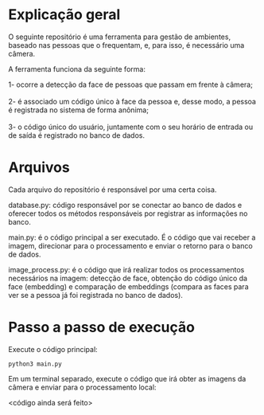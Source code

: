 # Explicação geral

O seguinte repositório é uma ferramenta para gestão de ambientes, baseado nas pessoas que o frequentam, e, para isso, é necessário uma câmera.

A ferramenta funciona da seguinte forma:

1- ocorre a detecção da face de pessoas que passam em frente à câmera; <br> <br>
2- é associado um código único à face da pessoa e, desse modo, a pessoa é registrada no sistema de forma anônima; <br> <br> 
3- o código único do usuário, juntamente com o seu horário de entrada ou de saída é registrado no banco de dados.

# Arquivos

Cada arquivo do repositório é responsável por uma certa coisa.

database.py: código responsável por se conectar ao banco de dados e oferecer todos os métodos responsáveis por registrar as informações no banco.

main.py: é o código principal a ser executado. É o código que vai receber a imagem, direcionar para o processamento e enviar o retorno para o banco de dados.

image_process.py: é o código que irá realizar todos os processamentos necessários na imagem: detecção de face, obtenção do código único da face (embedding) e comparação de embeddings (compara as faces para ver se a pessoa já foi registrada no banco de dados).

# Passo a passo de execução

Execute o código principal:

	python3 main.py

Em um terminal separado, execute o código que irá obter as imagens da câmera e enviar para o processamento local:

<código ainda será feito>
